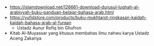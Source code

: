 * https://islamdownload.net/126661-download-durusul-lughah-al-arabiyyah-buku-panduan-belajar-bahasa-arab.html
* https://yufidstore.com/products/buku-mukhtarot-ringkasan-kaidah-kaidah-bahasa-arab-al-furqan
  * Ustadz Aunur Rofiq bin Ghufron
* Kitab Al-Muyassar yang khusus membahas ilmu nahwu karya Ustadz Aceng Zakariya
